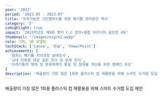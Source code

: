```yaml
---
year: '2023'
period: '2023.05 - 2023.07'
title: '지속가능한 그린캠퍼스를 위한 폐기물 관리방안 제시'
category: 'E'
isHighlight: true
impact: '2023학년도 제9회 명지 C.C 창의•융합 아이디어 공모전 4등'
thumbnail: "/images/esg/e2.webp"
role: 기획, 3D 모델링
techStack: ['Canva', '한글', 'PowerPoint']
achievements: [
  '캠퍼스 폐기물 처리과정 실태조사',
  '교내 미화원 대상 설문 조사 및 문제 인식',
  '쓰레기통의 형태 및 분류체계가 통일 및 참여율 개선을 위한 켐페인 유도'
]
description: '배출량이 가장 많은 1회용 플라스틱 컵 재활용을 위해 스마트 수거함 도입 제안'
---
```

배출량이 가장 많은 1회용 플라스틱 컵 재활용을 위해 스마트 수거함 도입 제안